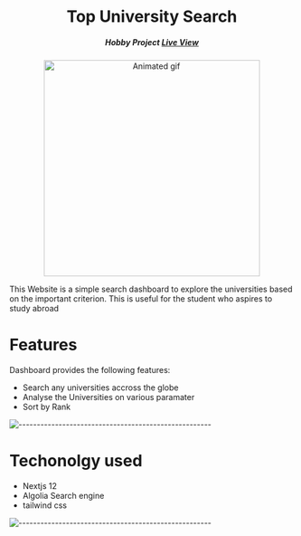 
<h1 align="center"> Top University Search </h1>

<h5 align="center">Hobby Project <a href="https://algoliasearch.vercel.app/">Live View</a>  </h5>

<p align="center"> 
<img src="algolia_Project.gif" alt="Animated gif" height="382px">
</p>

<p>This Website is a simple search dashboard to explore the universities based on the important criterion. This is useful for the student who aspires to study abroad</p>


# Features

Dashboard provides the following features:

- Search any universities accross the globe
- Analyse the Universities on various paramater
- Sort by Rank


![-----------------------------------------------------](https://raw.githubusercontent.com/andreasbm/readme/master/assets/lines/rainbow.png)


# Techonolgy used

- Nextjs 12
- Algolia Search engine
- tailwind css

![-----------------------------------------------------](https://raw.githubusercontent.com/andreasbm/readme/master/assets/lines/rainbow.png)

